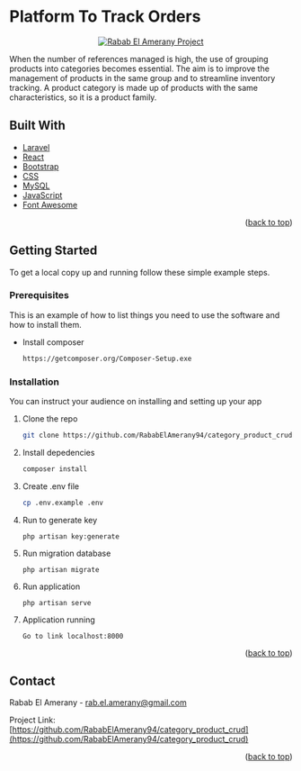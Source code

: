 <div id="top"></div>

# Platform To Track Orders

<p align="center">
<a href="https://github.com/RababElAmerany94/category_product_crud">
<img  alt="Rabab El Amerany Project" title="Rabab Project" src="https://github.com/RababElAmerany94/category_product_crud/blob/main/resources/image/gestion_produit_categorie.PNG" />
</a>
</p>

<p align="left">
When the number of references managed is high, the use of grouping products into categories becomes essential. The aim is to improve the management of products in the same group and to streamline inventory tracking.
A product category is made up of products with the same characteristics, so it is a product family.
</p>

## Built With

* [Laravel](https://laravel.com)
* [React](https://reactjs.org)
* [Bootstrap](https://getbootstrap.com)
* [CSS](https://www.css-com.com/)
* [MySQL](https://www.mysql.com)
* [JavaScript](https://www.javascript.com)
* [Font Awesome](https://fontawesome.com)

<p align="right">(<a href="#top">back to top</a>)</p>

<!-- GETTING STARTED -->

## Getting Started

To get a local copy up and running follow these simple example steps.

### Prerequisites

This is an example of how to list things you need to use the software and how to install them.
  
* Install composer
  ```sh
  https://getcomposer.org/Composer-Setup.exe
  ```
  
### Installation

You can instruct your audience on installing and setting up your app

1. Clone the repo
   ```sh
   git clone https://github.com/RababElAmerany94/category_product_crud
   ```
3. Install depedencies
   ```sh
   composer install
   ```
4. Create .env file
   ```sh
   cp .env.example .env
   ```
5. Run to generate key
   ```localhost
   php artisan key:generate
   ```

5. Run migration database
   ```localhost
   php artisan migrate
   ```

5. Run application
   ```localhost
   php artisan serve
   ```

5. Application running
   ```localhost
   Go to link localhost:8000
   ```

<p align="right">(<a href="#top">back to top</a>)</p>

<!-- CONTACT -->
## Contact

Rabab El Amerany - rab.el.amerany@gmail.com

Project Link: [https://github.com/RababElAmerany94/category_product_crud](https://github.com/RababElAmerany94/category_product_crud)

<p align="right">(<a href="#top">back to top</a>)</p>


